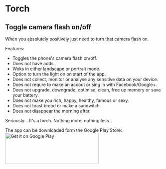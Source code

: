 # Torch

## Toggle camera flash on/off
When you absolutely positively just need to turn that camera flash on.


Features:
* Toggles the phone's camera flash on/off.
* Does not have adds.
* Woks in either landscape or portrait mode.
* Option to turn the light on on start of the app.
* Does not collect, monitor or analyse any sensitive data on your device.
* Does not requre to make an accout or sing in with Facebook/Google+.
* Does not upgrade, downgrade, optimise, clean, free up memory or save your battery.
* Does not make you rich, happy, healthy, famous or sexy.
* Does not toast bread or make a sandwitch.
* Does not disappear the morning after.

Seriously... It's a torch. Nothing more, nothing less.

The app can be downloaded form the Google Play Store:
<a href="https://play.google.com/store/apps/details?id=com.aidanas.torch&utm_source=global_co&utm_medium=prtnr&utm_content=Mar2515&utm_campaign=PartBadge&pcampaignid=MKT-Other-global-all-co-prtnr-py-PartBadge-Mar2515-1"><img height="100" width="300" alt="Get it on Google Play" src="https://play.google.com/intl/en_us/badges/images/generic/en-play-badge.png" /></a>

